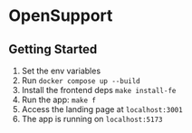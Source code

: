 # OpenSupport


## Getting Started

1. Set the env variables
2. Run `docker compose up --build`
3. Install the frontend deps `make install-fe`
4. Run the app: `make f`
5. Access the landing page at `localhost:3001`
6. The app is running on `localhost:5173`